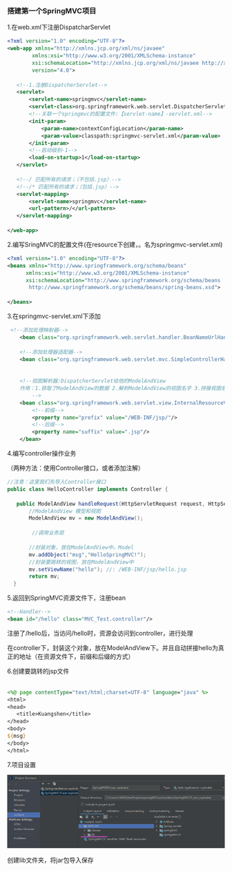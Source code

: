 ### 搭建第一个SpringMVC项目

1.在web.xml下注册DispatcharServlet

```xml
<?xml version="1.0" encoding="UTF-8"?>
<web-app xmlns="http://xmlns.jcp.org/xml/ns/javaee"
        xmlns:xsi="http://www.w3.org/2001/XMLSchema-instance"
        xsi:schemaLocation="http://xmlns.jcp.org/xml/ns/javaee http://xmlns.jcp.org/xml/ns/javaee/web-app_4_0.xsd"
        version="4.0">

   <!--1.注册DispatcherServlet-->
   <servlet>
       <servlet-name>springmvc</servlet-name>
       <servlet-class>org.springframework.web.servlet.DispatcherServlet</servlet-class>
       <!--关联一个springmvc的配置文件:【servlet-name】-servlet.xml-->
       <init-param>
           <param-name>contextConfigLocation</param-name>
           <param-value>classpath:springmvc-servlet.xml</param-value>
       </init-param>
       <!--启动级别-1-->
       <load-on-startup>1</load-on-startup>
   </servlet>

   <!--/ 匹配所有的请求；（不包括.jsp）-->
   <!--/* 匹配所有的请求；（包括.jsp）-->
   <servlet-mapping>
       <servlet-name>springmvc</servlet-name>
       <url-pattern>/</url-pattern>
   </servlet-mapping>

</web-app>
```

2.编写SringMVC的配置文件(在resource下创建，。名为springmvc-servlet.xml)

```xml
<?xml version="1.0" encoding="UTF-8"?>
<beans xmlns="http://www.springframework.org/schema/beans"
      xmlns:xsi="http://www.w3.org/2001/XMLSchema-instance"
      xsi:schemaLocation="http://www.springframework.org/schema/beans
       http://www.springframework.org/schema/beans/spring-beans.xsd">

</beans>
```

3.在springmvc-servlet.xml下添加

```xml
 <!--添加处理映射器-->
    <bean class="org.springframework.web.servlet.handler.BeanNameUrlHandlerMapping"/>

    <!--添加处理器适配器-->
    <bean class="org.springframework.web.servlet.mvc.SimpleControllerHandlerAdapter"/>


    <!--视图解析器:DispatcherServlet给他的ModelAndView
	作用：1.获取了ModelAndView的数据	2.解析ModelAndView的视图名字 3.拼接视图名字，找到对应的视图 4.将数据渲染到视图上
		-->
    <bean class="org.springframework.web.servlet.view.InternalResourceViewResolver" id="InternalResourceViewResolver">
        <!--前缀-->
        <property name="prefix" value="/WEB-INF/jsp/"/>
        <!--后缀-->
        <property name="suffix" value=".jsp"/>
    </bean>
```

4.编写controller操作业务

（两种方法：使用Controller接口，或者添加注解）

```java
//注意：这里我们先导入Controller接口
public class HelloController implements Controller {

   public ModelAndView handleRequest(HttpServletRequest request, HttpServletResponse response) throws Exception {
       //ModelAndView 模型和视图
       ModelAndView mv = new ModelAndView();
	
    	//调用业务层	
       
       //封装对象，放在ModelAndView中。Model
       mv.addObject("msg","HelloSpringMVC!");
       //封装要跳转的视图，放在ModelAndView中
       mv.setViewName("hello"); //: /WEB-INF/jsp/hello.jsp
       return mv;
  }
```

5.返回到SpringMVC资源文件下，注册bean

```xml
<!--Handler-->
<bean id="/hello" class="MVC_Test.controller"/>
```

注册了/hello后，当访问/hello时，资源会访问到controller，进行处理

在controller下，封装这个对象，放在ModelAndView下。并且自动拼接hello为真正的地址（在资源文件下，前缀和后缀的方式）



6.创建要跳转的jsp文件

```jsp

<%@ page contentType="text/html;charset=UTF-8" language="java" %>
<html>
<head>
   <title>Kuangshen</title>
</head>
<body>
${msg}
</body>
</html>
```

7.项目设置

![](https://raw.githubusercontent.com/JIaaoooo/ImageHostingService/main/img/202207181613454.png)

创建lib文件夹，将jar包导入保存




